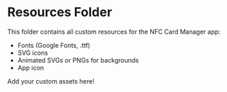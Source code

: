 # Resources Folder

This folder contains all custom resources for the NFC Card Manager app:
- Fonts (Google Fonts, .ttf)
- SVG icons
- Animated SVGs or PNGs for backgrounds
- App icon

Add your custom assets here! 